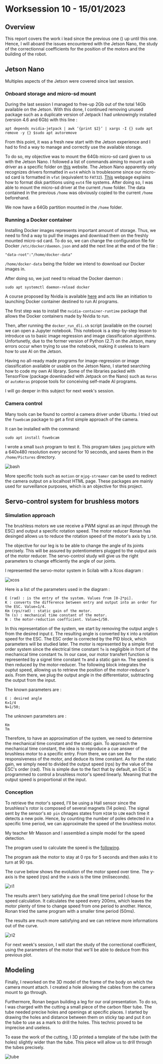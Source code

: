 # Worksession 10 - 15/01/2023

## Overview 

This report covers the work i lead since the previous one () up until this one. Hence, I will aboard the issues encountered with the Jetson Nano, the study of the correctionnal coefficients for the position of the motors and the building of the robot. 

## Jetson Nano 

Multiples aspects of the Jetson were covered since last session.

### Onboard storage and micro-sd mount

During the last session I managed to free-up 2Gb out of the total 14Gb available on the Jetson. 
With this done, I continued removing unused package such as a duplicate version of Jetpack I had unknowingly installed (version 4.6 and 6Gb) with this line :

    apt depends nvidia-jetpack | awk ‘{print $2}’ | xargs -I {} sudo apt remove -y {} $sudo apt autoremove 

From this point, it was a fresh new start with the Jetson experience and I had to find a way to manage and correctly use the available storage.

To do so, my objective was to mount the 64Gb micro-sd card given to us with the Jetson Nano. 
I followed a list of commands aiming to mount a usb driver as a specific folder on [this](https://askubuntu.com/questions/21321/move-home-folder-to-second-drive) website.<!--  (Thanks to Nino Mulac for the solution) -->
The Jetson Nano apparently only recognizes drivers formatted in ```ext4``` which is troublesome since our micro-sd card is formatted in ```vfat``` (equivalent to ```FAT32```). 
[This](https://phoenixnap.com/kb/linux-format-disk) webpage explains how to format disk partitions using ```ext4``` file systems. After doing so, I was able to mount the micro-sd driver at the current ```/home``` folder. 
The data contained in the previous ```/home``` was obviously copied to the current ```/home``` beforehand. 

We now have a 64Gb partition mounted in the ```/home``` folder.

### Running a Docker container

Installing Docker images represents important amount of storage. Thus, we need to find a way to pull the images and download them on the freshly mounted micro-sd card. 
To do so, we can change the configuration file for Docker ```/etc/docker/daemon.json``` and add the next line at the end of the file :

    "data-root":"/home/docker-data"

```/home/docker-data``` being the folder we intend to download our Docker images in.

After doing so, we just need to reload the Docker daemon :

    sudo apt systemctl daemon-reload docker

A course proposed by Nvidia is available [here](https://developer.nvidia.com/embedded/learn/jetson-ai-certification-programs#course_outline) and acts like an initiation to launching Docker container destined to run AI programs.

The first step was to install the ```nvidia-container-runtime``` package that allows the Docker containers made by Nvidia to run. 

Then, after running the ```docker_run_dli.sh``` script (available on the course) we can open a Jupyter notebook. This notebook is a step-by-step lesson to introduce us to basic image regression and image classification algorithms. 
Unfortunetly, due to the former version of Python (2.7) on the Jetson, many errors occur when trying to use the notebook, making it useless to learn how to use AI on the Jetson.

Having no all-ready made programs for image-regression or image classification available or usable on the Jetson Nano, I started searching how to code my own AI library. Some of the libraries packed with TensorFlow (package downloaded with Jetpack on the Nano) such as ```Keras``` or ```autoKeras``` propose tools for conceiving self-made AI programs.

I will go deeper in this subject for next week's session.

### Camera control

Many tools can be found to control a camera driver under Ubuntu.
I tried out the ```fswebcam``` package to get a first simple approach of the camera.

It can be installed with the command:

    sudo apt install fswebcam

I wrote a small ```bash``` program to test it. This program takes ```jpeg``` picture with a 640x480 resolution every second for 10 seconds, and saves them in the ```/home/Pictures``` directory.


![bash](https://user-images.githubusercontent.com/95374519/213876895-14dd3373-9cb1-48bc-a7d8-7de80ca74cd5.png)


More specific tools such as ```motion``` or ```mjpg-streamer``` can be used to redirect the camera output on a localhost HTML page. These packages are mainly used for surveillance purposes, which is an objective for this project.

## Servo-control system for brushless motors

### Simulation approach

The brushless motors we use receive a PWM signal as an input (through the ESC) and output a specific rotation speed. 
The motor reducer Ronan has desinged allows us to reduce the rotation speed of the motor's axis by ```1/50```. 

The objective for our leg is to be able to change the angle of its joints precisely. This will be assured by potentiometers plugged to the output axis of the motor reducer.
The servo-control study will give us the right parameters to change efficiently the angle of our joints.

I represented the servo-motor system in Scilab with a Xcos diagram :

![xcos](https://user-images.githubusercontent.com/95374519/213876892-11e2c715-afd4-4bf1-8180-d5ccfe869bff.png)

Here is a list of the parameters used in the diagram :

    E (rad) : is the entry of the system. Values from [0-2*pi].
    K : converts the difference between entry and output into an order for the ESC. Value=1/4.
    Km (rps/rad) : static gain of the motor.
    Tm (s) : mechanical time constant of the motor.
    N : the motor-reduction coefficient. Value=1/50.

In this representation of the system, we start by removing the output angle ```S``` from the desired input ```E```. 
The resulting angle is converted by ```K``` into a rotation speed for the ESC. 
The ESC order is corrected by the PID block, which parameters will be studied later. 
The motor is represented by a simple first order system since the electrical time constant ```Te``` is negligible in front of the mechanical time constant ```Tm```. 
In our case, our motor transfert function is represented by a signel time constant ```Tm``` and a static gain ```Km```. 
The speed is then reduced by the motor-reducer.
The following block integrates the ouptut speed, allowing us to retrieve the position of the motor-reducer's axis. 
From there, we plug the output angle in the differentiator, subtracting the output from the input. 

The known parameters are :

    E : desired angle
    K=1/4
    N=1/50;

The unknown parameters are : 

    Km
    Tm

Therefore, to have an approximation of the system, we need to determine the mechanical time constant and the static gain. 
To approach the mechanical time constant, the idea is to reproduce a cue answer of the brushless motor to a specific entry. From there, we can see the responsiveness of the motor, and deduce its time constant. 
As for the static gain, we simply need to divided the output speed (rps) by the value of the ESC's order (rad). This is simple due to the fact that by default, an ESC is programmed to control a brushless motor's speed linearly. Meaning that the output speed is proportional ot the input.

### Conception 

To retrieve the motor's speed, I'll be using a Hall sensor since the brushless's rotor is composed of several magnets (14 poles). 
The signal sent by the sensor's ```AO pin``` chnages states from ```HIGH``` to ```LOW``` each time it detects a new pole. Hence, by counting the number of poles detected in a specific time period, we can approximate the speed of the brushless motor.

My teacher Mr Masson and I assembled a simple model for the speed detection. 

The program used to calculate the speed is the [following](https://github.com/RonanLc/Snoopytech/blob/main/code/test/rpm_brushless.ino). 

The program ask the motor to stay at 0 rps for 5 seconds and then asks it to turn at 90 rps. 

The curve below shows the evolution of the motor speed over time.
The y-axis is the speed (rps) and the x-axis is the time (miliseconds).


![ri1](https://user-images.githubusercontent.com/95374519/213876867-20671fbc-90dd-4e08-ba33-9355da78e807.png)



The results aren't bery satisfying due the small time period I chose for the speed calculation. It calculates the speed every 200ms, which leaves the motor plenty of time to change speed from one period to another. 
Hence, Ronan tried the same program with a smaller time period (50ms).

The results are much more satisfying and we can retrieve more informations out of the curve. 

![ri2](https://user-images.githubusercontent.com/95374519/213876869-c837d9a3-8d26-4305-8f9f-777b537d6568.png)

For next week's session, I will start the study of the correctional coefficient, using the parameters of the motor that we'll be able to deduce from this previous plot.

## Modeling 

Finally, I reworked on the 3D model of the frame of the body on which the camera mount attach. I created a hole allowing the cables from the camera mount to go through. 

Furthermore, Ronan begun building a leg for our oral presentation. To do so, I was charged with the cutting a small piece of the carbon fiber tube. 
The tube needed precise holes and openings at specific places. 
I started by drawing the holes and distance between them on sticky tap and put it on the tube to use as a mark to drill the holes. 
This technic proved to be imprecise and useless. 

To ease the work of the cutting, I 3D printed a template of the tube (with the holes) slightly wider than the tube.
This piece will allow us to drill through the tubes precisely. 


![tube](https://user-images.githubusercontent.com/95374519/213876873-8a58e534-baca-4acf-a9e0-3be3027dd04a.png)

